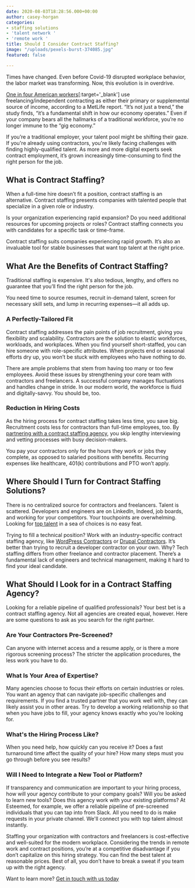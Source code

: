 ```yaml
---
date: 2020-08-03T18:28:56.000+00:00
author: casey-horgan
categories:
- staffing solutions
- 'talent network '
- 'remote work '
title: Should I Consider Contract Staffing?
image: "/uploads/pexels-burst-374085.jpg"
featured: false

---
```

Times have changed. Even before Covid-19 disrupted workplace behavior, the labor market was transforming. Now, this evolution is in overdrive.

[One in four American workers](https://www.metlife.com/content/dam/metlifecom/us/ebts/pdf/MetLife_EBTS-GigReport_2019.pdf "MetLife Gig Report")\[:target='_blank'\]  use freelancing/independent contracting as either their primary or supplemental source of income, according to a MetLife report. “It’s not just a trend,” the study finds, “it’s a fundamental shift in how our economy operates.” Even if your company bears all the hallmarks of a traditional workforce, you’re no longer immune to the “gig economy.”

If you’re a traditional employer, your talent pool might be shifting their gaze. If you're already using contractors, you're likely facing challenges with finding highly-qualified talent.  As more and more digital experts seek contract employment, it’s grown increasingly time-consuming to find the right person for the job.

## **What is Contract Staffing?**

When a full-time hire doesn’t fit a position, contract staffing is an alternative. Contract staffing presents companies with talented people that specialize in a given role or industry.

Is your organization experiencing rapid expansion? Do you need additional resources for upcoming projects or roles? Contract staffing connects you with candidates for a specific task or time-frame.

Contract staffing suits companies experiencing rapid growth. It’s also an invaluable tool for stable businesses that want top talent at the right price.

## **What Are the Benefits of Contract Staffing?**

Traditional staffing is expensive. It's also tedious, lengthy, and offers no guarantee that you’ll find the right person for the job.

You need time to source resumes, recruit in-demand talent, screen for necessary skill sets, and lump in recurring expenses—it all adds up.

### **A Perfectly-Tailored Fit**

Contract staffing addresses the pain points of job recruitment, giving you flexibility and scalability. Contractors are the solution to elastic workforces, workloads, and workplaces. When you find yourself short-staffed, you can hire someone with role-specific attributes. When projects end or seasonal efforts dry up, you won’t be stuck with employees who have nothing to do.

There are ample problems that stem from having too many or too few employees. Avoid these issues by strengthening your core team with contractors and freelancers. A successful company manages fluctuations and handles change in stride. In our modern world, the workforce is fluid and digitally-savvy. You should be, too.

### **Reduction in Hiring Costs**

As the hiring process for contract staffing takes less time, you save big. Recruitment costs less for contractors than full-time employees, too. By [partnering with a contract staffing agency](https://esteemed.io/blog/2020/08/01/can-remote-work-increase-employee-productivity/ "Partner with us! "), you skip lengthy interviewing and vetting processes with busy decision-makers.

You pay your contractors only for the hours they work or jobs they complete, as opposed to salaried positions with benefits. Recurring expenses like healthcare, 401(k) contributions and PTO won’t apply.

## **Where Should I Turn for Contract Staffing Solutions?**

There is no centralized source for contractors and freelancers. Talent is scattered. Developers and engineers are on LinkedIn, Indeed, job boards, and working for your competitors. Your touchpoints are overwhelming. Looking for [top talent](https://esteemed.io/blog/2020/07/25/5-reasons-why-you-should-join-a-talent-network/ "Learn more about our Talent Network.") in a sea of choices is no easy feat.

Trying to fill a technical position? Work with an industry-specific contract staffing agency, like [WordPress Contractors](https://app.wpcontractors.com "Visit WPContractors!") or [Drupal Contractors](app.drupalcontractors.com "Visit DrupalContractors!"). It’s better than trying to recruit a developer contractor on your own. Why? Tech staffing differs from other freelance and contractor placement. There’s a fundamental lack of engineers and technical management, making it hard to find your ideal candidate.

## **What Should I Look for in a Contract Staffing Agency?**

Looking for a reliable pipeline of qualified professionals? Your best bet is a contract staffing agency. Not all agencies are created equal, however. Here are some questions to ask as you search for the right partner.

### **Are Your Contractors Pre-Screened?**

Can anyone with internet access and a resume apply, or is there a more rigorous screening process? The stricter the application procedures, the less work you have to do.

### **What Is Your Area of Expertise?**

Many agencies choose to focus their efforts on certain industries or roles. You want an agency that can navigate job-specific challenges and requirements. If you find a trusted partner that you work well with, they can likely assist you in other areas. Try to develop a working relationship so that when you have jobs to fill, your agency knows exactly who you’re looking for.

### **What's the Hiring Process Like?**

When you need help, how quickly can you receive it? Does a fast turnaround time affect the quality of your hire? How many steps must you go through before you see results?

### **Will I Need to Integrate a New Tool or Platform?**

If transparency and communication are important to your hiring process, how will your agency contribute to your company goals? Will you be asked to learn new tools? Does this agency work with your existing platforms? At Esteemed, for example, we offer a reliable pipeline of pre-screened individuals that you can tap into from Slack. All you need to do is make requests in your private channel. We'll connect you with top talent almost instantly.

Staffing your organization with contractors and freelancers is cost-effective and well-suited for the modern workplace. Considering the trends in remote work and contract positions, you’re at a competitive disadvantage if you don’t capitalize on this hiring strategy. You can find the best talent at reasonable prices. Best of all, you don’t have to break a sweat if you team up with the right agency.

Want to learn more? <a href="https://esteemed.io/sales/schedule-demo/" target="_blank" title="Get in touch">Get in touch with us today</a>
